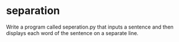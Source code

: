 # separation

Write a program called seperation.py that inputs a sentence and then displays each word of the sentence on a separate line.
